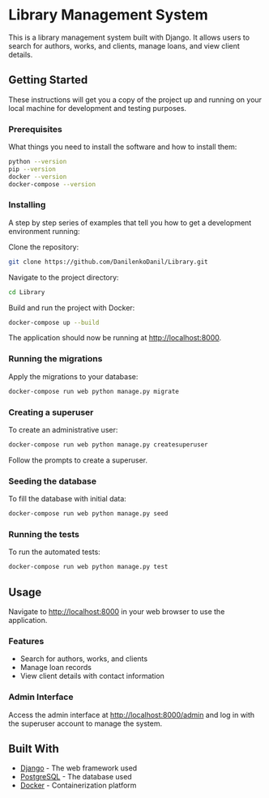# Library Management System

This is a library management system built with Django. It allows users to search for authors, works, and clients, manage loans, and view client details.

## Getting Started

These instructions will get you a copy of the project up and running on your local machine for development and testing purposes.

### Prerequisites

What things you need to install the software and how to install them:

```bash
python --version
pip --version
docker --version
docker-compose --version
```
### Installing

A step by step series of examples that tell you how to get a development environment running:

Clone the repository:
```bash
git clone https://github.com/DanilenkoDanil/Library.git
```

Navigate to the project directory:

```bash
cd Library
```

Build and run the project with Docker:

```bash
docker-compose up --build
```

The application should now be running at [http://localhost:8000](http://localhost:8000).

### Running the migrations

Apply the migrations to your database:

```bash
docker-compose run web python manage.py migrate
```

### Creating a superuser

To create an administrative user:

```bash
docker-compose run web python manage.py createsuperuser
```

Follow the prompts to create a superuser.

### Seeding the database

To fill the database with initial data:

```bash
docker-compose run web python manage.py seed
```

### Running the tests

To run the automated tests:

```bash
docker-compose run web python manage.py test
```

## Usage

Navigate to [http://localhost:8000](http://localhost:8000) in your web browser to use the application.

### Features

- Search for authors, works, and clients
- Manage loan records
- View client details with contact information

### Admin Interface

Access the admin interface at [http://localhost:8000/admin](http://localhost:8000/admin) and log in with the superuser account to manage the system.

## Built With

* [Django](https://www.djangoproject.com/) - The web framework used
* [PostgreSQL](https://www.postgresql.org/) - The database used
* [Docker](https://www.docker.com/) - Containerization platform
